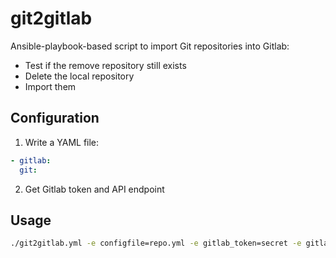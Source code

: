 # git2gitlab

Ansible-playbook-based script to import Git repositories into Gitlab:

* Test if the remove repository still exists
* Delete the local repository
* Import them

## Configuration

1. Write a YAML file:

```YAML
- gitlab:
  git:
```

2. Get Gitlab token and API endpoint

## Usage

```bash
./git2gitlab.yml -e configfile=repo.yml -e gitlab_token=secret -e gitlab_api=https://gitlab.example.org
```

